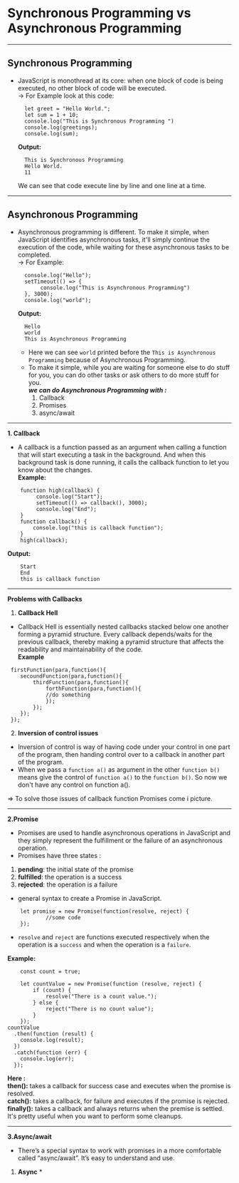 # Synchronous Programming vs Asynchronous Programming
***
## **Synchronous Programming** 
* JavaScript is monothread at its core: when one block of code is being executed, no other block of code will be executed.<br>
  -> For Example look at this code:
  ```
    let greet = "Hello World.";
    let sum = 1 + 10;
    console.log("This is Synchronous Programming ")
    console.log(greetings);
    console.log(sum);
  ```
  **Output:**
  ```
    This is Synchronous Programming 
    Hello World.
    11
  ```
  We can see that code execute line by line and one line at a time.
***
## Asynchronous Programming
* Asynchronous programming is different. To make it simple, when JavaScript identifies asynchronous tasks, it'll simply continue the execution of the code, while waiting for these asynchronous tasks to be completed.<br>
  -> For Example:
  ```
    console.log("Hello");
    setTimeout(() => {
         console.log("This is Asynchronous Programming")
    }, 3000);
    console.log("world");
  ```
  **Output:**
  ```
    Hello
    world
    This is Asynchronous Programming
  ```
  * Here we can see `world` printed before the `This is Asynchronous Programming` because of Asynchronous Programming.
  * To make it simple, while you are waiting for someone else to do stuff for you, you can do other tasks or ask others to do more stuff for you.<br>
  ***we can do Asynchronous Programming with :***
    1. Callback
    2. Promises
    3. async/await 
***
**1. Callback**
* A callback is a function passed as an argument when calling a function that will start executing a task in the background.
And when this background task is done running, it calls the callback function to let you know about the changes.<br>
**Example:**
```
    function high(callback) {
         console.log("Start");
         setTimeout(() => callback(), 3000);
         console.log("End");
    } 
    function callback() {
        console.log("this is callback function");
    }
    high(callback);
```
**Output:**
```
    Start
    End
    this is callback function
```
***
**Problems with Callbacks**
1. **Callback Hell**
* Callback Hell is essentially nested callbacks stacked below one another forming a pyramid structure. Every callback depends/waits for the previous callback, thereby making a pyramid structure that affects the readability and maintainability of the code. <br>
  **Example**
```
 firstFunction(para,function(){
    secoundFunction(para,function(){
        thirdFunction(para,function(){
            forthFunction(para,function(){
            //do something
            });
        });
    });
 });
```
2. **Inversion of control issues** 
* Inversion of control is way of having code under your control in one part of the program, then handing control over to a callback in another part of the program.
* When we pass a `function a()` as argument in the other `function b()` means give the control of `function a()` to the `function b()`. So now we don't have any control on function a().

=> To solve those issues of callback function Promises come i picture.
***
**2.Promise**
* Promises are used to handle asynchronous operations in JavaScript and they simply represent the fulfillment or the failure of an asynchronous operation.
* Promises have three states :
1. **pending**: the initial state of the promise
2. **fulfilled**: the operation is a success
3. **rejected**: the operation is a failure

* general syntax to create a Promise in JavaScript.
```
    let promise = new Promise(function(resolve, reject) {
            //some code
    });
```
* `resolve` and `reject` are functions executed respectively when the operation is a `success` and when the operation is a `failure`.

**Example:**
```
    const count = true;

    let countValue = new Promise(function (resolve, reject) {
        if (count) {
            resolve("There is a count value.");
        } else {
            reject("There is no count value");
        }
    });
countValue
  .then(function (result) {
    console.log(result);
  })
  .catch(function (err) {
    console.log(err);
  });
```
**Here :** <br>
**then():** takes a callback for success case and executes when the promise is resolved.<br> 
**catch():** takes a callback, for failure and executes if the promise is rejected.                          
**finally():** takes a callback and always returns when the premise is settled. It's pretty useful when you want to perform some cleanups.
***
**3.Async/await**
* There’s a special syntax to work with promises in a more comfortable  called “async/await”. It’s easy to understand and use.
1. **Async**
   * 